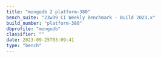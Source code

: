 ```yaml
---
title: "mongodb 2 platform-380"
bench_suite: "23w39 CI Weekly Benchmark - Build 2023.x"
build_number: "platform-380"
dbprofile: "mongodb"
classifier: ""
date: 2023-09-25T03:09:41
type: "bench"
---
```


